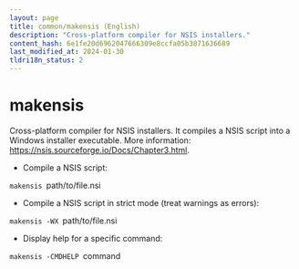 ```yaml
---
layout: page
title: common/makensis (English)
description: "Cross-platform compiler for NSIS installers."
content_hash: 6e1fe20d6962047666309e8ccfa05b3871636689
last_modified_at: 2024-01-30
tldri18n_status: 2
---
```

# makensis

Cross-platform compiler for NSIS installers.
It compiles a NSIS script into a Windows installer executable.
More information: <https://nsis.sourceforge.io/Docs/Chapter3.html>.

- Compile a NSIS script:

`makensis `<span class="tldr-var badge badge-pill bg-dark-lm bg-white-dm text-white-lm text-dark-dm font-weight-bold">path/to/file.nsi</span>

- Compile a NSIS script in strict mode (treat warnings as errors):

`makensis -WX `<span class="tldr-var badge badge-pill bg-dark-lm bg-white-dm text-white-lm text-dark-dm font-weight-bold">path/to/file.nsi</span>

- Display help for a specific command:

`makensis -CMDHELP `<span class="tldr-var badge badge-pill bg-dark-lm bg-white-dm text-white-lm text-dark-dm font-weight-bold">command</span>
